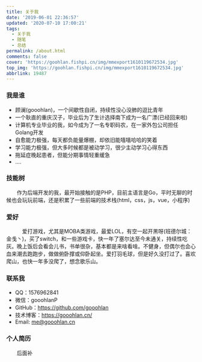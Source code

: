```yaml
---
title: 关于我
date: '2019-06-01 22:36:57'
updated: '2020-07-10 17:00:21'
tags:
  - 关于我
  - 随笔
  - 总结
permalink: /about.html
comments: false
cover: 'https://goohlan.fishpi.cn/img/mmexport1610119672534.jpg'
top_img: 'https://goohlan.fishpi.cn/img/mmexport1610119672534.jpg'
abbrlink: 19487
---
```

### 我是谁

* 顾澜(gooohlan)，一个间歇性自闭，持续性没心没肺的逗比青年
* 一个耿直的重庆汉子，毕业后为了生计选择南下成为一名广漂(已经回来啦)
* 计算机专业毕业的我，如今成为了一名专职码农，在一家外包公司担任Golang开发
* 自愈能力极强，每天都负能量爆棚，却依旧能嘻嘻哈哈的笑着
* 学习能力极强，但大多时候都是被动学习，很少主动学习心得东西
* 拖延症晚起患者，但能分期事情轻重缓急
* ....

### 技能树

  作为后端开发的我，最开始接触的是PHP，目前主语言是Go，平时无聊的时候也会玩玩前端，还是积累了一些前端的技术栈(html，css，js，vue，小程序)

### 爱好

   爱打游戏，尤其是MOBA类游戏，最爱LOL，有空一起开黑呀(班德尔城：金戋丶)，买了switch，和一些游戏卡，快一年了塞尔达至今未通关，持续性吃灰。晚上饭后会看会儿书，书单很杂，基本都是来啥看啥。不健身，但偶尔也会心血来潮去跑跑步，做做俯卧撑或仰卧起坐。爱打羽毛球，但是好久没打过了。喜欢爬山，也快一年多没爬了，想念歌乐山。

### 联系我

* QQ：1576962841
* 微信：gooohlanP
* GitHub：https://github.com/gooohlan
* 技术博客：https://gooohlan.cn/
* Email: me@gooohlan.cn

### 个人简历

  后面补
